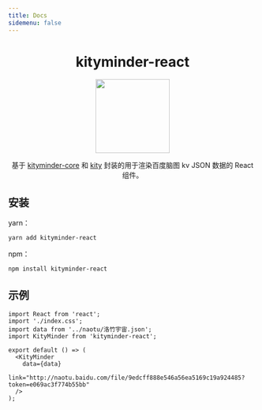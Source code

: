 ```yaml
---
title: Docs
sidemenu: false
---
```


<div align="center">
  <h1>kityminder-react</h1>
  <img alt="" src="https://cdn.jsdelivr.net/gh/youngjuning/images/202111142059632.png" width="150"/>
  <p> 基于 <a href="https://github.com/fex-team/kityminder-core">kityminder-core</a> 和 <a href="https://github.com/fex-team/kity">kity</a> 封装的用于渲染百度脑图 kv JSON 数据的 React 组件。</p>
</div>

## 安装

yarn：

```sh
yarn add kityminder-react
```

npm：

```sh
npm install kityminder-react
```

## 示例

```tsx
import React from 'react';
import './index.css';
import data from '../naotu/洛竹宇宙.json';
import KityMinder from 'kityminder-react';

export default () => (
  <KityMinder
    data={data}
    link="http://naotu.baidu.com/file/9edcff888e546a56ea5169c19a924485?token=e069ac3f774b55bb"
  />
);
```

<API src="./index.tsx"></API>
